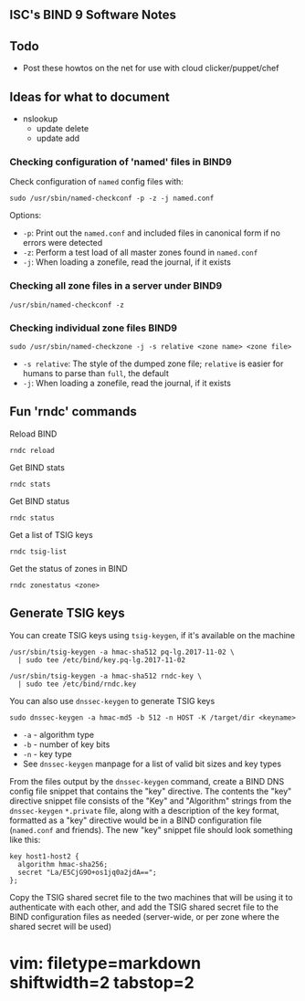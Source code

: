 ## ISC's BIND 9 Software Notes ##

## Todo ##
- Post these howtos on the net for use with cloud clicker/puppet/chef

## Ideas for what to document ##
- nslookup
  - update delete
  - update add

### Checking configuration of 'named' files in BIND9 ###
Check configuration of `named` config files with:

    sudo /usr/sbin/named-checkconf -p -z -j named.conf

Options:
- `-p`: Print out the `named.conf` and included files in canonical form if no
  errors were detected
- `-z`: Perform a test load of all master zones found in `named.conf`
- `-j`: When loading a zonefile, read the journal, if it exists

### Checking all zone files in a server under BIND9 ###

    /usr/sbin/named-checkconf -z

### Checking individual zone files BIND9 ###

    sudo /usr/sbin/named-checkzone -j -s relative <zone name> <zone file>

- `-s relative`: The style of the dumped zone file; `relative` is easier for
  humans to parse than `full`, the default
- `-j`: When loading a zonefile, read the journal, if it exists

## Fun 'rndc' commands ##
Reload BIND

    rndc reload

Get BIND stats

    rndc stats

Get BIND status

    rndc status

Get a list of TSIG keys

    rndc tsig-list

Get the status of zones in BIND

    rndc zonestatus <zone>

## Generate TSIG keys ##
You can create TSIG keys using `tsig-keygen`, if it's available on the machine

    /usr/sbin/tsig-keygen -a hmac-sha512 pq-lg.2017-11-02 \
      | sudo tee /etc/bind/key.pq-lg.2017-11-02

    /usr/sbin/tsig-keygen -a hmac-sha512 rndc-key \
      | sudo tee /etc/bind/rndc.key

You can also use `dnssec-keygen` to generate TSIG keys

    sudo dnssec-keygen -a hmac-md5 -b 512 -n HOST -K /target/dir <keyname>

- `-a` - algorithm type
- `-b` - number of key bits
- `-n` - key type
- See `dnssec-keygen` manpage for a list of valid bit sizes and key types

From the files output by the `dnssec-keygen` command, create a BIND DNS config
file snippet that contains the "key" directive.  The contents the "key"
directive snippet file consists of the "Key" and "Algorithm" strings from the
`dnssec-keygen` `*.private` file, along with a description of the key format,
formatted as a "key" directive would be in a BIND configuration file
(`named.conf` and friends).  The new "key" snippet file should look something
like this:


    key host1-host2 {
      algorithm hmac-sha256;
      secret "La/E5CjG9O+os1jq0a2jdA==";
    };

Copy the TSIG shared secret file to the two machines that will be using it to
authenticate with each other, and add the TSIG shared secret file to the BIND
configuration files as needed (server-wide, or per zone where the shared
secret will be used)

# vim: filetype=markdown shiftwidth=2 tabstop=2
